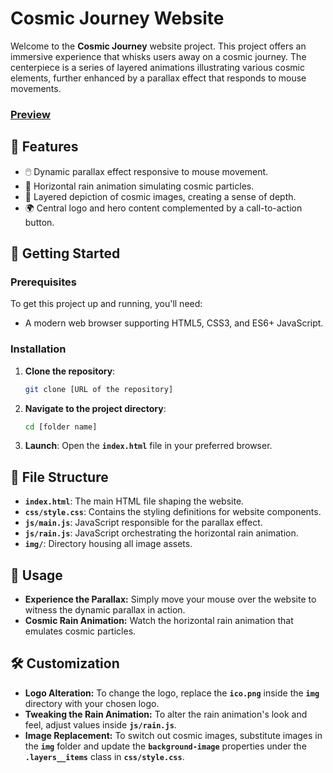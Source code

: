 # **Cosmic Journey Website**

Welcome to the **Cosmic Journey** website project. This project offers an immersive experience that whisks users away on a cosmic journey. The centerpiece is a series of layered animations illustrating various cosmic elements, further enhanced by a parallax effect that responds to mouse movements.
### <a href="https://cover-cosmos.netlify.app" onclick="openInNewWindow('https://cover-cosmos.netlify.app'); return false;">Preview</a>
## 🌟 **Features**

- 🖱️ Dynamic parallax effect responsive to mouse movement.
- 🌌 Horizontal rain animation simulating cosmic particles.
- 🌠 Layered depiction of cosmic images, creating a sense of depth.
- 🌍 Central logo and hero content complemented by a call-to-action button.

## 🚀 **Getting Started**

### **Prerequisites**

To get this project up and running, you'll need:

- A modern web browser supporting HTML5, CSS3, and ES6+ JavaScript.

### **Installation**

1. **Clone the repository**:
   ```bash
   git clone [URL of the repository]
2. **Navigate to the project directory**:
   ```bash
   cd [folder name]
3. **Launch**:
   Open the **`index.html`** file in your preferred browser.
## 📁 **File Structure**
- **`index.html`**: The main HTML file shaping the website.
- **`css/style.css`**: Contains the styling definitions for website components.
- **`js/main.js`**: JavaScript responsible for the parallax effect.
- **`js/rain.js`**: JavaScript orchestrating the horizontal rain animation.
- **`img/`**: Directory housing all image assets.
## 🔧 **Usage**
- **Experience the Parallax:** Simply move your mouse over the website to witness the dynamic parallax in action.
- **Cosmic Rain Animation:** Watch the horizontal rain animation that emulates cosmic particles.
## 🛠️ **Customization**
- **Logo Alteration:** To change the logo, replace the **`ico.png`** inside the **`img`** directory with your chosen logo.
- **Tweaking the Rain Animation:** To alter the rain animation's look and feel, adjust values inside **`js/rain.js`**.
- **Image Replacement:** To switch out cosmic images, substitute images in the **`img`** folder and update the **`background-image`** properties under the **`.layers__items`** class in **`css/style.css`**.
  <script>
function openInNewWindow(url) {
    window.open(url, 'newWindow', 'width=800, height=600');
}
</script>

